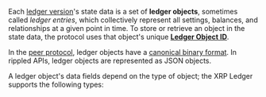 Each [ledger version](ledgers.html)'s state data is a set of **ledger objects**, sometimes called _ledger entries_, which collectively represent all settings, balances, and relationships at a given point in time. To store or retrieve an object in the state data, the protocol uses that object's unique **[Ledger Object ID](ledger-object-ids.html)**.

In the [peer protocol](peer-protocol.html), ledger objects have a [canonical binary format](serialization.html). In <span class="code-snippet">rippled</span> APIs, ledger objects are represented as JSON objects.

A ledger object's data fields depend on the type of object; the XRP Ledger supports the following types:

